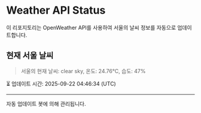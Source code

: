 
# Weather API Status

이 리포지토리는 OpenWeather API를 사용하여 서울의 날씨 정보를 자동으로 업데이트합니다.

## 현재 서울 날씨
> 서울의 현재 날씨: clear sky, 온도: 24.76°C, 습도: 47%

⏳ 업데이트 시간: 2025-09-22 04:46:34 (UTC)

---
자동 업데이트 봇에 의해 관리됩니다.
